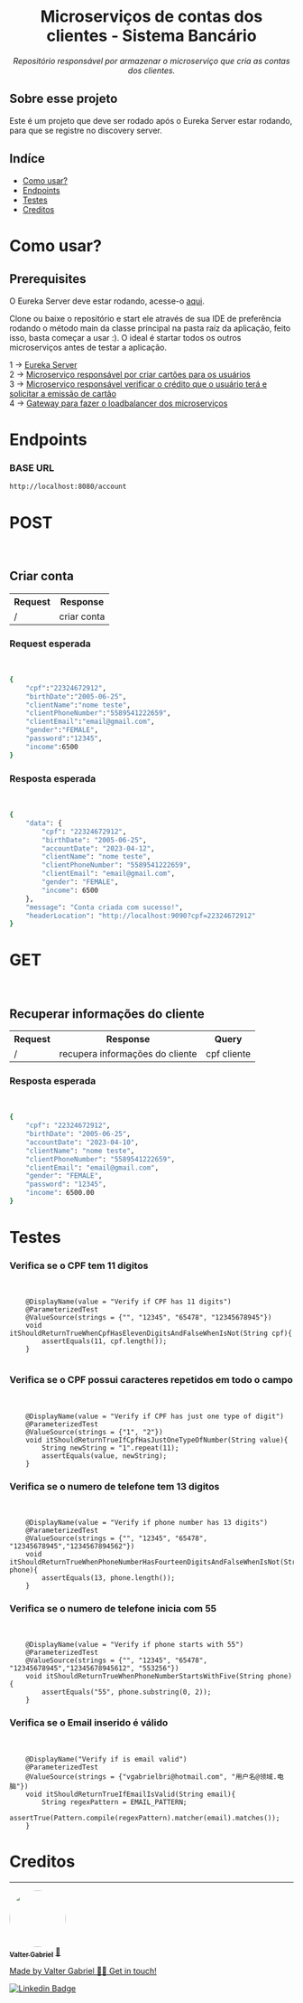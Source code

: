 <h1 align="center">Microserviços de contas dos clientes - Sistema Bancário</h1>
<p align="center"><i>Repositório responsável por armazenar o microserviço que cria as contas dos clientes.</i></p>

##  Sobre esse projeto
Este é um projeto que deve ser rodado após o Eureka Server estar rodando, para que se registre no discovery server.


## Indíce
<!--ts-->
   * [Como usar?](#como-usar)
   * [Endpoints](#endpoints)
   * [Testes](#testes)
   * [Creditos](#creditos)
<!--te-->
  
<h1>Como usar?</h1>
<h2>Prerequisites</h2>
<p>O Eureka Server deve estar rodando, acesse-o <a href="https://github.com/ValterGabriell/bank-system-eureka-server">aqui</a>.</br>
<p>Clone ou baixe o repositório e start ele através de sua IDE de preferência rodando o método main da classe principal na pasta raíz da aplicação, feito isso, basta começar a usar :). O ideal é startar todos os outros microserviços antes de testar a aplicação.</p>

1 -> <a href="https://github.com/ValterGabriell/bank-system-eureka-server">Eureka Server</a></br>
2 -> <a href="https://github.com/ValterGabriell/bank-system-mscards">Microserviço responsável por criar cartões para os usuários</a></br>
3 -> <a href="https://github.com/ValterGabriell/bank-system-mscreditappraiser">Microserviço responsável verificar o crédito que o usuário terá e solicitar a emissão de cartão</a></br>
4 -> <a href="https://github.com/ValterGabriell/bank-system-gateway">Gateway para fazer o loadbalancer dos microserviços</a></br>


  
<h1>Endpoints</h1>
<h3>BASE URL</h3>

```bash
http://localhost:8080/account
``` 
<h1>POST</h1></br>

<h2>Criar conta</h2>

<table>
  <tr>
    <th>Request</th>
    <th>Response</th>
  </tr>
  <tr>
    <td>/</td>
    <td>criar conta</td>
  </tr>
</table>

<h3>Request esperada</h3></br>

```bash
{
	"cpf":"22324672912",
	"birthDate":"2005-06-25",
	"clientName":"nome teste",
	"clientPhoneNumber":"5589541222659",
	"clientEmail":"email@gmail.com",
	"gender":"FEMALE",
	"password":"12345",
	"income":6500
}
```



<h3>Resposta esperada</h3></br>

```bash
{
	"data": {
		"cpf": "22324672912",
		"birthDate": "2005-06-25",
		"accountDate": "2023-04-12",
		"clientName": "nome teste",
		"clientPhoneNumber": "5589541222659",
		"clientEmail": "email@gmail.com",
		"gender": "FEMALE",
		"income": 6500
	},
	"message": "Conta criada com sucesso!",
	"headerLocation": "http://localhost:9090?cpf=22324672912"
}
```

<h1>GET</h1></br>


<h2>Recuperar informações do cliente</h2>
<table>
  <tr>
    <th>Request</th>
    <th>Response</th>
    <th>Query</th>
  </tr>
  <tr>
    <td>/</td>
    <td>recupera informações do cliente</td>
    <td>cpf cliente</td>
  </tr>
</table>



<h3>Resposta esperada</h3></br>

```bash
{
	"cpf": "22324672912",
	"birthDate": "2005-06-25",
	"accountDate": "2023-04-10",
	"clientName": "nome teste",
	"clientPhoneNumber": "5589541222659",
	"clientEmail": "email@gmail.com",
	"gender": "FEMALE",
	"password": "12345",
	"income": 6500.00
}
```

<h1>Testes</h1>

<h3>Verifica se o CPF tem 11 digitos</h3></br>

```
    @DisplayName(value = "Verify if CPF has 11 digits")
    @ParameterizedTest
    @ValueSource(strings = {"", "12345", "65478", "12345678945"})
    void itShouldReturnTrueWhenCpfHasElevenDigitsAndFalseWhenIsNot(String cpf){
        assertEquals(11, cpf.length());
    }
    
```


<h3>Verifica se o CPF possui caracteres repetidos em todo o campo</h3></br>

```
    @DisplayName(value = "Verify if CPF has just one type of digit")
    @ParameterizedTest
    @ValueSource(strings = {"1", "2"})
    void itShouldReturnTrueIfCpfHasJustOneTypeOfNumber(String value){
        String newString = "1".repeat(11);
        assertEquals(value, newString);
    }
```



<h3>Verifica se o numero de telefone tem 13 digitos</h3></br>

```
    @DisplayName(value = "Verify if phone number has 13 digits")
    @ParameterizedTest
    @ValueSource(strings = {"", "12345", "65478", "12345678945","1234567894562"})
    void itShouldReturnTrueWhenPhoneNumberHasFourteenDigitsAndFalseWhenIsNot(String phone){
        assertEquals(13, phone.length());
    }
```


<h3>Verifica se o numero de telefone inicia com 55</h3></br>

```
    @DisplayName(value = "Verify if phone starts with 55")
    @ParameterizedTest
    @ValueSource(strings = {"", "12345", "65478", "12345678945","12345678945612", "553256"})
    void itShouldReturnTrueWhenPhoneNumberStartsWithFive(String phone){
        assertEquals("55", phone.substring(0, 2));
    }
```


<h3>Verifica se o Email inserido é válido</h3></br>

```
    @DisplayName("Verify if is email valid")
    @ParameterizedTest
    @ValueSource(strings = {"vgabrielbri@hotmail.com", "用户名@领域.电脑"})
    void itShouldReturnTrueIfEmailIsValid(String email){
        String regexPattern = EMAIL_PATTERN;
        assertTrue(Pattern.compile(regexPattern).matcher(email).matches());
    }
```

<h1>Creditos</h1>

---

<a href="https://www.linkedin.com/in/valter-gabriel">
  <img style="border-radius: 50%;" src="https://user-images.githubusercontent.com/63808405/171045850-84caf881-ee10-4782-9016-ea1682c4731d.jpeg" width="100px;" alt=""/>
  <br />
  <sub><b>Valter Gabriel</b></sub></a> <a href="https://www.linkedin.com/in/valter-gabriel" title="Linkedin">🚀</ a>
 
Made by Valter Gabriel 👋🏽 Get in touch!

[![Linkedin Badge](https://img.shields.io/badge/-Gabriel-blue?style=flat-square&logo=Linkedin&logoColor=white&link=https://www.linkedin.com/in/valter-gabriel/ )](https://www.linkedin.com/in/valter-gabriel/)

